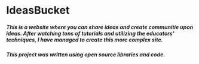 # IdeasBucket

##### This is a website where you can share ideas and create communitie upon ideas. After watching tons of tutorials and utilizing the educators' techniques, I have managed to create this more complex site.

##### This project was written using open source libraries and code. 

